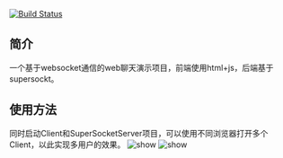 [![Build Status](https://lp900219.visualstudio.com/MSMQPro/_apis/build/status/pinzi.WebSocketChat?branchName=master)](https://lp900219.visualstudio.com/MSMQPro/_build/latest?definitionId=3&branchName=master)


## 简介
一个基于websocket通信的web聊天演示项目，前端使用html+js，后端基于supersockt。

## 使用方法
同时启动Client和SuperSocketServer项目，可以使用不同浏览器打开多个Client，以此实现多用户的效果。
![show](https://user-images.githubusercontent.com/3843463/175263242-0dc63f17-0409-4cc6-b9d6-a5975eeb3027.gif)
![show](/blob/master/show.gif)

